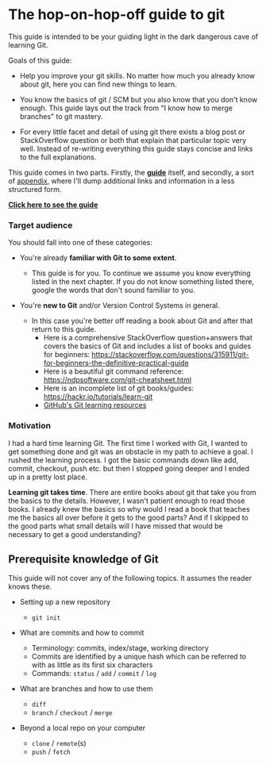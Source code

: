 # The hop-on-hop-off guide to git

This guide is intended to be your guiding light in the dark dangerous cave of learning Git.

Goals of this guide:

- Help you improve your git skills. No matter how much you already know about git, here you can find new things to learn.

- You know the basics of git / SCM but you also know that you don't know enough. This guide lays out the track from "I know how to merge branches" to git mastery.

- For every little facet and detail of using git there exists a blog post or StackOverflow question or both that explain that particular topic very well. Instead of re-writing everything this guide stays concise and links to the full explanations.

This guide comes in two parts. Firstly, the [__guide__](https://github.com/pofl/git-guide/blob/master/docs/guide.md) itself, and secondly, a sort of [appendix](https://github.com/pofl/git-guide/blob/master/docs/rest.md), where I'll dump additional links and information in a less structured form.

[__Click here to see the guide__](https://github.com/pofl/git-guide/blob/master/docs/guide.md)

### Target audience

You should fall into one of these categories:

- You're already __familiar with Git to some extent__.
    - This guide is for you. To continue we assume you know everything listed in the next chapter. If you do not know something listed there, google the words that don't sound familiar to you.

- You're __new to Git__ and/or Version Control Systems in general.
    - In this case you're better off reading a book about Git and after that return to this guide.
        - Here is a comprehensive StacḱOverflow question+answers that covers the basics of Git and includes a list of books and guides for beginners: <https://stackoverflow.com/questions/315911/git-for-beginners-the-definitive-practical-guide>
        - Here is a beautiful git command reference: <https://ndpsoftware.com/git-cheatsheet.html>
        - Here is an incomplete list of git books/guides: <https://hackr.io/tutorials/learn-git>
        - [GitHub's Git learning resources](http://try.github.io/)

### Motivation

I had a hard time learning Git. The first time I worked with Git, I wanted to get something done and git was an obstacle in my path to achieve a goal. I rushed the learning process. I got the basic commands down like add, commit, checkout, push etc. but then I stopped going deeper and I ended up in a pretty lost place.

__Learning git takes time__. There are entire books about git that take you from the basics to the details. However, I wasn't patient enough to read those books. I already knew the basics so why would I read a book that teaches me the basics all over before it gets to the good parts? And if I skipped to the good parts what small details will I have missed that would be necessary to get a good understanding?

## Prerequisite knowledge of Git

This guide will not cover any of the following topics. It assumes the reader knows these.

- Setting up a new repository

    - `git init`

- What are commits and how to commit

    - Terminology: commits, index/stage, working directory
    - Commits are identified by a unique hash which can be referred to with as little as its first six characters
    - Commands: `status` / `add` / `commit` / `log`

- What are branches and how to use them

    - `diff`
    - `branch` / `checkout` / `merge`

- Beyond a local repo on your computer

    - `clone` /  `remote`(s)
    - `push` / `fetch`
